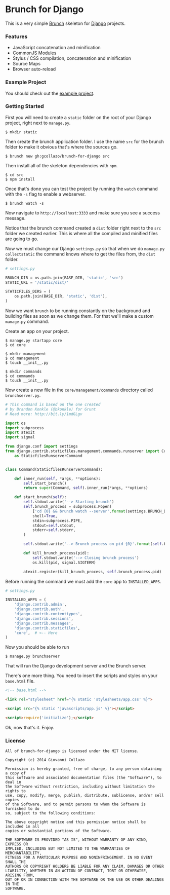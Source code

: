 # Brunch for Django

This is a very simple [Brunch](http://brunch.io) skeleton for [Django](http://djangoproject.com) projects.

### Features
- JavaScript concatenation and minification
- CommonJS Modules
- Stylus / CSS compilation, concatenation and minification
- Source Maps
- Browser auto-reload

### Example Project
You should check out the [example project](https://github.com/gcollazo/brunch-for-django-example).


### Getting Started
First you will need to create a `static` folder on the root of your Django project, right next to `manage.py`.

```
$ mkdir static
```

Then create the brunch application folder. I use the name `src` for the brunch folder to make it obvious that's where the sources go.

```
$ brunch new gh:gcollazo/brunch-for-django src
```

Then install all of the skeleton dependencies with `npm`.

```
$ cd src
$ npm install
```

Once that's done you can test the project by running the `watch` command with the `-s` flag to enable a webserver.

```
$ brunch watch -s
```

Now navigate to `http://localhost:3333` and make sure you see a success message.

Notice that the brunch command created a `dist` folder right next to the `src` folder we created earlier. This is where all the compiled and minified files are going to go.

Now we must change our Django `settings.py` so that when we do `manage.py collectstatic` the command knows where to get the files from, the `dist` folder.

```python
# settings.py

BRUNCH_DIR = os.path.join(BASE_DIR, 'static', 'src')
STATIC_URL = '/static/dist/'

STATICFILES_DIRS = (
    os.path.join(BASE_DIR, 'static', 'dist'),
)
```

Now we want `brunch` to be running constantly on the background and building files as soon as we change them. For that we'll make a custom `manage.py` command.

Create an app on your project.

```
$ manage.py startapp core
$ cd core

$ mkdir management
$ cd management
$ touch __init__.py

$ mkdir commands
$ cd commands
$ touch __init__.py
```

Now create a new file in the `core/management/commands` directory called `brunchserver.py`.

```python
# This command is based on the one created
# by Brandon Konkle (@bkonkle) for Grunt
# Read more: http://bit.ly/1mdGLgv

import os
import subprocess
import atexit
import signal

from django.conf import settings
from django.contrib.staticfiles.management.commands.runserver import Command\
    as StaticfilesRunserverCommand


class Command(StaticfilesRunserverCommand):

    def inner_run(self, *args, **options):
        self.start_brunch()
        return super(Command, self).inner_run(*args, **options)

    def start_brunch(self):
        self.stdout.write('--> Starting brunch')
        self.brunch_process = subprocess.Popen(
            ['cd {0} && brunch watch --server'.format(settings.BRUNCH_DIR)],
            shell=True,
            stdin=subprocess.PIPE,
            stdout=self.stdout,
            stderr=self.stderr,
        )

        self.stdout.write('--> Brunch process on pid {0}'.format(self.brunch_process.pid))

        def kill_brunch_process(pid):
            self.stdout.write('--> Closing brunch process')
            os.kill(pid, signal.SIGTERM)

        atexit.register(kill_brunch_process, self.brunch_process.pid)
```

Before running the command we must add the `core` app to `INSTALLED_APPS`.

```python
# settings.py

INSTALLED_APPS = (
    'django.contrib.admin',
    'django.contrib.auth',
    'django.contrib.contenttypes',
    'django.contrib.sessions',
    'django.contrib.messages',
    'django.contrib.staticfiles',
    'core',  # <-- Here
)
```

Now you should be able to run

```
$ manage.py brunchserver
```

That will run the Django development server and the Brunch server.

There's one more thing. You need to insert the scripts and styles on your `base.html` file.

```html
<!-- base.html -->

<link rel="stylesheet" href="{% static 'stylesheets/app.css' %}">

<script src="{% static 'javascripts/app.js' %}"></script>

<script>require('initialize');</script>
```

Ok, now that's it. Enjoy.

### License

```
All of brunch-for-django is licensed under the MIT license.

Copyright (c) 2014 Giovanni Collazo

Permission is hereby granted, free of charge, to any person obtaining a copy of
this software and associated documentation files (the "Software"), to deal in
the Software without restriction, including without limitation the rights to
use, copy, modify, merge, publish, distribute, sublicense, and/or sell copies
of the Software, and to permit persons to whom the Software is furnished to do
so, subject to the following conditions:

The above copyright notice and this permission notice shall be included in all
copies or substantial portions of the Software.

THE SOFTWARE IS PROVIDED "AS IS", WITHOUT WARRANTY OF ANY KIND, EXPRESS OR
IMPLIED, INCLUDING BUT NOT LIMITED TO THE WARRANTIES OF MERCHANTABILITY,
FITNESS FOR A PARTICULAR PURPOSE AND NONINFRINGEMENT. IN NO EVENT SHALL THE
AUTHORS OR COPYRIGHT HOLDERS BE LIABLE FOR ANY CLAIM, DAMAGES OR OTHER
LIABILITY, WHETHER IN AN ACTION OF CONTRACT, TORT OR OTHERWISE, ARISING FROM,
OUT OF OR IN CONNECTION WITH THE SOFTWARE OR THE USE OR OTHER DEALINGS IN THE
SOFTWARE.
```
